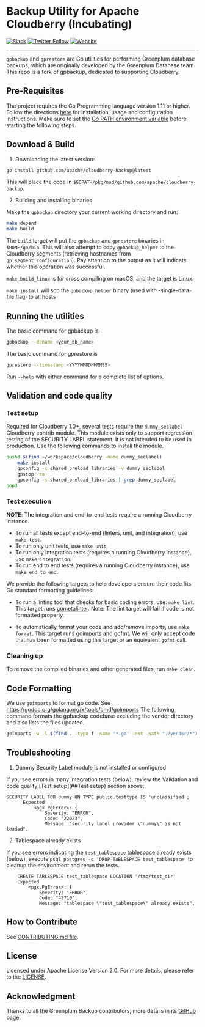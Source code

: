 <!--
  Licensed to the Apache Software Foundation (ASF) under one
  or more contributor license agreements.  See the NOTICE file
  distributed with this work for additional information
  regarding copyright ownership.  The ASF licenses this file
  to you under the Apache License, Version 2.0 (the
  "License"); you may not use this file except in compliance
  with the License.  You may obtain a copy of the License at

   http://www.apache.org/licenses/LICENSE-2.0

  Unless required by applicable law or agreed to in writing,
  software distributed under the License is distributed on an
  "AS IS" BASIS, WITHOUT WARRANTIES OR CONDITIONS OF ANY
  KIND, either express or implied.  See the License for the
  specific language governing permissions and limitations
  under the License.
-->
# Backup Utility for Apache Cloudberry (Incubating)

[![Slack](https://img.shields.io/badge/Join_Slack-6a32c9)](https://communityinviter.com/apps/cloudberrydb/welcome)
[![Twitter Follow](https://img.shields.io/twitter/follow/cloudberrydb)](https://twitter.com/cloudberrydb)
[![Website](https://img.shields.io/badge/Visit%20Website-eebc46)](https://cloudberry.apache.org)

---

`gpbackup` and `gprestore` are Go utilities for performing Greenplum database
backups, which are originally developed by the Greenplum Database team. This
repo is a fork of gpbackup, dedicated to supporting Cloudberry.

## Pre-Requisites

The project requires the Go Programming language version 1.11 or higher.
Follow the directions [here](https://golang.org/doc/) for installation, usage
and configuration instructions. Make sure to set the [Go PATH environment
variable](https://go.dev/doc/install) before starting the following steps.

## Download & Build

1. Downloading the latest version:

```bash
go install github.com/apache/cloudberry-backup@latest
```

This will place the code in `$GOPATH/pkg/mod/github.com/apache/cloudberry-backup`.

2. Building and installing binaries

Make the `gpbackup` directory your current working directory and run:

```bash
make depend
make build
```

The `build` target will put the `gpbackup` and `gprestore` binaries in
`$HOME/go/bin`. This will also attempt to copy `gpbackup_helper` to the
Cloudberry segments (retrieving hostnames from `gp_segment_configuration`).
Pay attention to the output as it will indicate whether this operation was
successful.

`make build_linux` is for cross compiling on macOS, and the target is Linux.

`make install` will scp the `gpbackup_helper` binary (used with -single-data-file flag) to all hosts

## Running the utilities

The basic command for gpbackup is
```bash
gpbackup --dbname <your_db_name>
```

The basic command for gprestore is
```bash
gprestore --timestamp <YYYYMMDDHHMMSS>
```

Run `--help` with either command for a complete list of options.

## Validation and code quality

### Test setup

Required for Cloudberry 1.0+, several tests require the
`dummy_seclabel` Cloudberry contrib module. This module exists only to
support regression testing of the SECURITY LABEL statement. It is not
intended to be used in production. Use the following commands to
install the module.

```bash
pushd $(find ~/workspace/cloudberry -name dummy_seclabel)
    make install
    gpconfig -c shared_preload_libraries -v dummy_seclabel
    gpstop -ra
    gpconfig -s shared_preload_libraries | grep dummy_seclabel
popd
```

### Test execution

**NOTE**: The integration and end_to_end tests require a running Cloudberry instance.

* To run all tests except end-to-end (linters, unit, and integration), use `make test`.
* To run only unit tests, use `make unit`.
* To run only integration tests (requires a running Cloudberry instance), use `make integration`.
* To run end to end tests (requires a running Cloudberry instance), use `make end_to_end`.

We provide the following targets to help developers ensure their code fits
Go standard formatting guidelines:

* To run a linting tool that checks for basic coding errors, use: `make lint`.
This target runs [gometalinter](https://github.com/alecthomas/gometalinter).
Note: The lint target will fail if code is not formatted properly.

* To automatically format your code and add/remove imports, use `make format`.
This target runs
[goimports](https://godoc.org/golang.org/x/tools/cmd/goimports) and
[gofmt](https://golang.org/cmd/gofmt/). We will only accept code that has been
formatted using this target or an equivalent `gofmt` call.

### Cleaning up

To remove the compiled binaries and other generated files, run `make clean`.

## Code Formatting

We use `goimports` to format go code. See
https://godoc.org/golang.org/x/tools/cmd/goimports The following command
formats the gpbackup codebase excluding the vendor directory and also lists
the files updated.

```bash
goimports -w -l $(find . -type f -name '*.go' -not -path "./vendor/*")
```

## Troubleshooting

1. Dummy Security Label module is not installed or configured

If you see errors in many integration tests (below), review the Validation and
code quality [Test setup](##Test setup) section above:

```
SECURITY LABEL FOR dummy ON TYPE public.testtype IS 'unclassified';
      Expected
          <pgx.PgError>: {
              Severity: "ERROR",
              Code: "22023",
              Message: "security label provider \"dummy\" is not loaded",
```

2. Tablespace already exists

If you see errors indicating the `test_tablespace` tablespace already exists
(below), execute `psql postgres -c 'DROP TABLESPACE test_tablespace'` to
cleanup the environment and rerun the tests.

```
    CREATE TABLESPACE test_tablespace LOCATION '/tmp/test_dir'
    Expected
        <pgx.PgError>: {
            Severity: "ERROR",
            Code: "42710",
            Message: "tablespace \"test_tablespace\" already exists",
```

## How to Contribute

See [CONTRIBUTING.md file](./CONTRIBUTING.md).

## License

Licensed under Apache License Version 2.0. For more details, please refer to
the [LICENSE](./LICENSE).

## Acknowledgment

Thanks to all the Greenplum Backup contributors, more details in its [GitHub
page](https://github.com/greenplum-db/gpbackup-archive).